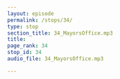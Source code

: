 ```yaml
---
layout: episode
permalink: /stops/34/
type: stop
section_title: 34_MayorsOffice.mp3
title: 
page_rank: 34
stop_id: 34
audio_file: 34_MayorsOffice.mp3

---
```

